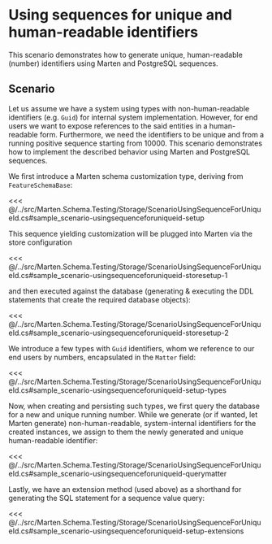 # Using sequences for unique and human-readable identifiers

This scenario demonstrates how to generate unique, human-readable (number) identifiers using Marten and PostgreSQL sequences.

## Scenario

Let us assume we have a system using types with non-human-readable identifiers (e.g. `Guid`) for internal system implementation. However, for end users we want to expose references to the said entities in a human-readable form. Furthermore, we need the identifiers to be unique and from a running positive sequence starting from 10000. This scenario demonstrates how to implement the described behavior using Marten and PostgreSQL sequences.

We first introduce a Marten schema customization type, deriving from `FeatureSchemaBase`:

<<< @/../src/Marten.Schema.Testing/Storage/ScenarioUsingSequenceForUniqueId.cs#sample_scenario-usingsequenceforuniqueid-setup

This sequence yielding customization will be plugged into Marten via the store configuration

<<< @/../src/Marten.Schema.Testing/Storage/ScenarioUsingSequenceForUniqueId.cs#sample_scenario-usingsequenceforuniqueid-storesetup-1

and then executed against the database (generating & executing the DDL statements that create the required database objects):

<<< @/../src/Marten.Schema.Testing/Storage/ScenarioUsingSequenceForUniqueId.cs#sample_scenario-usingsequenceforuniqueid-storesetup-2

We introduce a few types with `Guid` identifiers, whom we reference to our end users by numbers, encapsulated in the `Matter` field:

<<< @/../src/Marten.Schema.Testing/Storage/ScenarioUsingSequenceForUniqueId.cs#sample_scenario-usingsequenceforuniqueid-setup-types

Now, when creating and persisting such types, we first query the database for a new and unique running number. While we generate (or if wanted, let Marten generate) non-human-readable, system-internal identifiers for the created instances, we assign to them the newly generated and unique human-readable identifier:

<<< @/../src/Marten.Schema.Testing/Storage/ScenarioUsingSequenceForUniqueId.cs#sample_scenario-usingsequenceforuniqueid-querymatter

Lastly, we have an extension method (used above) as a shorthand for generating the SQL statement for a sequence value query:

<<< @/../src/Marten.Schema.Testing/Storage/ScenarioUsingSequenceForUniqueId.cs#sample_scenario-usingsequenceforuniqueid-setup-extensions
